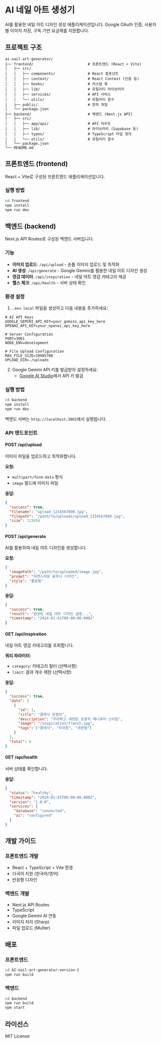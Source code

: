 # AI 네일 아트 생성기

AI를 활용한 네일 아트 디자인 생성 애플리케이션입니다. Google OAuth 인증, 사용자별 이미지 저장, 구독 기반 요금제를 지원합니다.

## 프로젝트 구조

```
ai-nail-art-generator/
├── frontend/                         # 프론트엔드 (React + Vite)
│   ├── src/
│   │   ├── components/               # React 컴포넌트
│   │   ├── context/                  # React Context (인증 등)
│   │   ├── hooks/                    # 커스텀 훅
│   │   ├── lib/                      # 유틸리티 라이브러리
│   │   ├── services/                 # API 서비스
│   │   └── utils/                    # 유틸리티 함수
│   ├── public/                       # 정적 파일
│   └── package.json
├── backend/                          # 백엔드 (Next.js API)
│   ├── src/
│   │   ├── app/api/                  # API 라우트
│   │   ├── lib/                      # 라이브러리 (Supabase 등)
│   │   ├── types/                    # TypeScript 타입 정의
│   │   └── utils/                    # 유틸리티 함수
│   └── package.json
└── README.md
```

## 프론트엔드 (frontend)

React + Vite로 구성된 프론트엔드 애플리케이션입니다.

### 실행 방법

```bash
cd frontend
npm install
npm run dev
```

## 백엔드 (backend)

Next.js API Routes로 구성된 백엔드 서버입니다.

### 기능

- **이미지 업로드**: `/api/upload` - 손톱 이미지 업로드 및 최적화
- **AI 생성**: `/api/generate` - Google Gemini를 활용한 네일 아트 디자인 생성
- **영감 데이터**: `/api/inspiration` - 네일 아트 영감 카테고리 제공
- **헬스 체크**: `/api/health` - 서버 상태 확인

### 환경 설정

1. `.env.local` 파일을 생성하고 다음 내용을 추가하세요:

```env
# AI API Keys
GOOGLE_GEMINI_API_KEY=your_gemini_api_key_here
OPENAI_API_KEY=your_openai_api_key_here

# Server Configuration
PORT=3001
NODE_ENV=development

# File Upload Configuration
MAX_FILE_SIZE=10485760
UPLOAD_DIR=./uploads
```

2. Google Gemini API 키를 발급받아 설정하세요:
   - [Google AI Studio](https://makersuite.google.com/app/apikey)에서 API 키 발급

### 실행 방법

```bash
cd backend
npm install
npm run dev
```

백엔드 서버는 `http://localhost:3001`에서 실행됩니다.

### API 엔드포인트

#### POST /api/upload
이미지 파일을 업로드하고 최적화합니다.

**요청:**
- `multipart/form-data` 형식
- `image` 필드에 이미지 파일

**응답:**
```json
{
  "success": true,
  "filename": "upload_1234567890.jpg",
  "filepath": "/path/to/uploads/upload_1234567890.jpg",
  "size": 123456
}
```

#### POST /api/generate
AI를 활용하여 네일 아트 디자인을 생성합니다.

**요청:**
```json
{
  "imagePath": "/path/to/uploaded/image.jpg",
  "prompt": "자연스러운 꽃무늬 디자인",
  "style": "플로럴"
}
```

**응답:**
```json
{
  "success": true,
  "result": "생성된 네일 아트 디자인 설명...",
  "timestamp": "2024-01-01T00:00:00.000Z"
}
```

#### GET /api/inspiration
네일 아트 영감 카테고리를 조회합니다.

**쿼리 파라미터:**
- `category`: 카테고리 필터 (선택사항)
- `limit`: 결과 개수 제한 (선택사항)

**응답:**
```json
{
  "success": true,
  "data": [
    {
      "id": 1,
      "title": "클래식 프렌치",
      "description": "우아하고 세련된 프렌치 매니큐어 스타일",
      "image": "/inspiration/french.jpg",
      "tags": ["클래식", "우아함", "세련됨"]
    }
  ],
  "total": 6
}
```

#### GET /api/health
서버 상태를 확인합니다.

**응답:**
```json
{
  "status": "healthy",
  "timestamp": "2024-01-01T00:00:00.000Z",
  "version": "1.0.0",
  "services": {
    "database": "connected",
    "ai": "configured"
  }
}
```

## 개발 가이드

### 프론트엔드 개발
- React + TypeScript + Vite 환경
- 다국어 지원 (한국어/영어)
- 반응형 디자인

### 백엔드 개발
- Next.js API Routes
- TypeScript
- Google Gemini AI 연동
- 이미지 처리 (Sharp)
- 파일 업로드 (Multer)

## 배포

### 프론트엔드
```bash
cd AI-nail-art-generator-version-2
npm run build
```

### 백엔드
```bash
cd backend
npm run build
npm start
```

## 라이선스

MIT License
